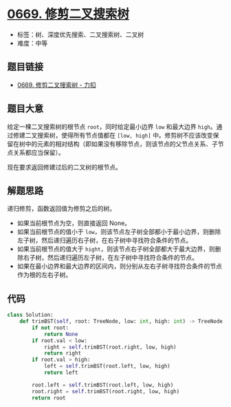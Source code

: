 # [0669. 修剪二叉搜索树](https://leetcode.cn/problems/trim-a-binary-search-tree/)

- 标签：树、深度优先搜索、二叉搜索树、二叉树
- 难度：中等

## 题目链接

- [0669. 修剪二叉搜索树 - 力扣](https://leetcode.cn/problems/trim-a-binary-search-tree/)

## 题目大意

给定一棵二叉搜索树的根节点 `root`，同时给定最小边界 `low` 和最大边界 `high`。通过修建二叉搜索树，使得所有节点值都在 `[low, high]` 中。修剪树不应该改变保留在树中的元素的相对结构（即如果没有移除节点，则该节点的父节点关系、子节点关系都应当保留）。

现在要求返回修建过后的二叉树的根节点。

## 解题思路

递归修剪，函数返回值为修剪之后的树。

- 如果当前根节点为空，则直接返回 None。
- 如果当前根节点的值小于 `low`，则该节点左子树全部都小于最小边界，则删除左子树，然后递归遍历右子树，在右子树中寻找符合条件的节点。
- 如果当前根节点的值大于 `hight`，则该节点右子树全部都大于最大边界，则删除右子树，然后递归遍历左子树，在左子树中寻找符合条件的节点。
- 如果在最小边界和最大边界的区间内，则分别从左右子树寻找符合条件的节点作为根的左右子树。

## 代码

```python
class Solution:
    def trimBST(self, root: TreeNode, low: int, high: int) -> TreeNode:
        if not root:
            return None
        if root.val < low:
            right = self.trimBST(root.right, low, high)
            return right
        if root.val > high:
            left = self.trimBST(root.left, low, high)
            return left

        root.left = self.trimBST(root.left, low, high)
        root.right = self.trimBST(root.right, low, high)
        return root
```

